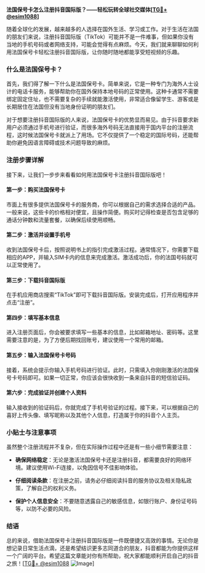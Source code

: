 **法国保号卡怎么注册抖音国际版？——轻松玩转全球社交媒体[[TG💪+ @esim1088](https://t.me/s/esim1088)]**

随着全球化的发展，越来越多的人选择在国外生活、学习或工作。对于生活在法国的朋友们来说，注册抖音国际版（TikTok）可能并不是一件难事，但如果你没有当地的手机号码或者网络支持，可能会觉得有点麻烦。今天，我们就来聊聊如何利用法国保号卡轻松注册抖音国际版，让你随时随地都能享受短视频的乐趣。

### 什么是法国保号卡？

首先，我们得了解一下什么是法国保号卡。简单来说，它是一种专门为海外人士设计的电话卡服务，能够帮助你在国外保持本地号码的正常使用。这种卡通常不需要绑定固定住址，也不需要复杂的手续就能激活使用，非常适合像留学生、游客或是长期居住在法国但没有当地身份证明的朋友们。

对于想要注册抖音国际版的人来说，法国保号卡的优势显而易见。由于抖音要求新用户必须通过手机号进行验证，而很多海外号码无法直接用于国内平台的注册流程，这时候法国保号卡就派上了用场。它不仅提供了一个稳定的国际号码，还能帮助你避免因语言障碍或技术问题导致的麻烦。

### 注册步骤详解

接下来，让我们一步步来看看如何用法国保号卡注册抖音国际版吧！

#### 第一步：购买法国保号卡

市面上有很多提供法国保号卡的服务商，你可以根据自己的需求选择合适的产品。一般来说，这些卡的价格相对便宜，且操作简便。购买时记得检查是否包含足够的通话分钟数和流量套餐，以确保后续使用顺畅。

#### 第二步：激活并设置手机号

收到法国保号卡后，按照说明书上的指引完成激活过程。通常情况下，你需要下载相应的APP，并输入SIM卡内的信息来完成激活。激活成功后，你的法国号码就可以正常使用了。

#### 第三步：下载抖音国际版

在手机应用商店搜索“TikTok”即可下载抖音国际版。安装完成后，打开应用程序并点击“注册”。

#### 第四步：填写基本信息

进入注册页面后，你会被要求填写一些基本的信息，比如邮箱地址、密码等。这里需要注意的是，为了方便后期找回账号，建议使用一个常用的邮箱。

#### 第五步：输入法国保号卡号码

接着，系统会提示你输入手机号码进行验证。此时，只需填入你刚刚激活的法国保号卡号码即可。如果一切正常，你应该会很快收到一条来自抖音的短信验证码。

#### 第六步：完成验证并创建个人资料

输入接收到的验证码后，你就完成了手机号验证的过程。接下来，可以根据自己的喜好上传头像、填写昵称以及其他个人信息，打造属于你的抖音个人主页。

### 小贴士与注意事项

虽然整个注册流程并不复杂，但在实际操作过程中还是有一些小细节需要注意：

- **确保网络稳定**：无论是激活法国保号卡还是注册抖音，都需要良好的网络环境。建议使用Wi-Fi连接，以免因信号不佳影响体验。
  
- **仔细阅读条款**：在注册之前，请务必仔细阅读抖音的服务协议及相关隐私政策，了解自己的权利义务。

- **保护个人信息安全**：不要随意透露自己的敏感信息，如银行账户、身份证号码等，以防不必要的风险。

### 结语

总的来说，借助法国保号卡注册抖音国际版是一件既便捷又高效的事情。无论你是想记录日常生活点滴，还是希望结识更多志同道合的朋友，抖音都能为你提供这样一个广阔的平台。希望这篇文章能对你有所帮助，祝大家都能顺利开启自己的抖音之旅！[[TG💪+ @esim1088](https://t.me/s/esim1088) ![Image](https://i.postimg.cc/4NQfJmqS/Snipaste-2025-05-13-00-14-12.png)]